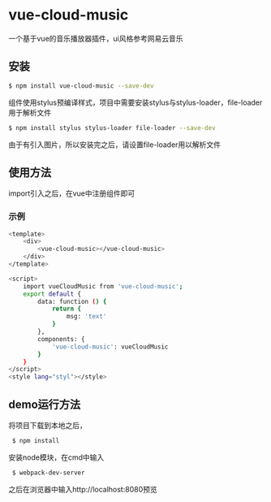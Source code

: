 # vue-cloud-music

 一个基于vue的音乐播放器插件，ui风格参考网易云音乐

## 安装

```bash
$ npm install vue-cloud-music --save-dev
```
 组件使用stylus预编译样式，项目中需要安装stylus与stylus-loader，file-loader用于解析文件
```bash
$ npm install stylus stylus-loader file-loader --save-dev
```
 由于有引入图片，所以安装完之后，请设置file-loader用以解析文件

## 使用方法

 import引入之后，在vue中注册组件即可 

### 示例

```bash
<template>
    <div>
        <vue-cloud-music></vue-cloud-music>
    </div>
</template>

<script>
    import vueCloudMusic from 'vue-cloud-music';
    export default {
        data: function () {
            return {
                msg: 'text'
            }
        },
        components: {
            'vue-cloud-music': vueCloudMusic
        }
    }
</script>
<style lang="styl"></style>
```

## demo运行方法
 将项目下载到本地之后，
```bash
 $ npm install
```
 安装node模块，在cmd中输入
```bash
 $ webpack-dev-server
```
 之后在浏览器中输入http://localhost:8080预览
